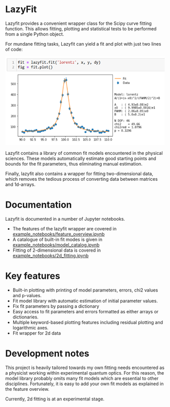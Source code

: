 # LazyFit
Lazyfit provides a convenient wrapper class for the Scipy curve fitting function.
This allows fitting, plotting and statistical tests to be performed from a single Python object.

For mundane fitting tasks, Lazyfit can yield a fit and plot with just two lines of code:

![Alt text](screenshots/Fit_example1.PNG?raw=true "Title")

Lazyfit contains a library of common fit models encountered in the physical sciences. 
These models automatically estimate good starting points and bounds for the fit parameters, thus eliminating manual estimation.

Finally, lazyfit also contains a wrapper for fitting two-dimensional data, which removes the tedious process of converting data between matrices and 1d-arrays.

# Documentation
Lazyfit is documented in a number of Jupyter notebooks.
- The features of the lazyfit wrapper are covered in [example_notebooks/feature_overview.ipynb](example_notebooks/feature_overview.ipynb)
- A catalogue of built-in fit modes is given in [example_notebooks/model_catalog.ipynb](example_notebooks/model_catalog.ipynb)
- Fitting of 2-dimensional data is covered in [example_notebooks/2d_fitting.ipynb](example_notebooks/2d_fitting.ipynb)

# Key features
- Built-in plotting with printing of model parameters, errors, chi2 values and p-values.
- Fit model library with automatic estimation of initial parameter values.
- Fix fit parameters by passing a dictionary 
- Easy access to fit parameters and errors formatted as either arrays or dictionaries.
- Multiple keyword-based plotting features including residual plotting and logarithmic axes.
- Fit wrapper for 2d data

# Development notes
This project is heavily tailored towards my own fitting needs encountered as a physicist working within experimental quantum optics.
For this reason, the model library probably omits many fit models which are essential to other disciplines.
Fortunately, it is easy to add your own fit models as explained in the feature overview.

Currently, 2d fitting is at an experimental stage.